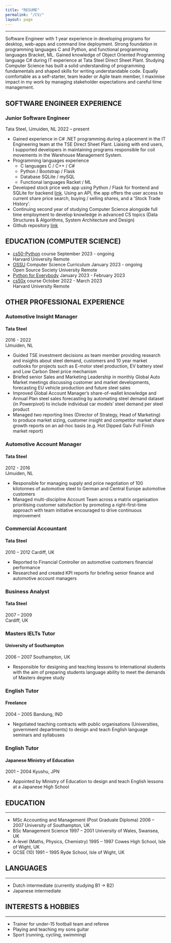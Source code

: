 ```yaml
---
title: "RESUME"
permalink: "/CV/"
layout: page
---
```


---
Software Engineer with 1 year experience in developing programs for desktop, web-apps and command line deployment.  Strong foundation in programming languages C and Python, and functional programming languages Bracket, ML.  Gained knowledge of Object Oriented Programming language C# during IT experience at Tata Steel Direct Sheet Plant.  Studying Computer Science has built a solid understanding of programming fundamentals and shaped skills for writing understandable code. Equally comfortable as a self-starter, team leader or Agile team member, I maximise impact in my work by managing stakeholder expectations and careful time management.     
  
  
## SOFTWARE ENGINEER EXPERIENCE
### Junior Software Engineer
Tata Steel, IJmuiden, NL
2022 – present
  
- Gained experience in C# .NET programming during a placement in the IT Engineering team at the TSE Direct Sheet Plant.  Liaising with end users, I supported developers in maintaining programs responsible for coil movements in the Warehouse Management System.
- Programming languages experience
    - C languages C / C++ / C#
    - Python / Bootstrap / Flask
    - Database SQLite / mySQL
    - Functional languages Racket / ML
- Developed stock price web app using Python / Flask for frontend and SQLite for backend [link](https://github.com/code50/51285379/tree/main/finance). Using an API, the app offers the user access to current share price search, buying / selling shares, and a 'Stock Trade History'. 
- Continuing second year of studying Computer Science alongside full time employment to develop knowledge in advanced CS topics (Data Structures & Algorithms, System Architecture and Design)
- Github repository [link](https://github.com/code50/51285379)
 
  

  
## EDUCATION (COMPUTER SCIENCE)

+ [cs50-Python](https://cs50.harvard.edu/python/2022/) course							                          	September 2023 - ongoing  
  Harvard University										Remote  
+ [OSSU](https://github.com/ossu/computer-science) Computer Science Curriculum						            January 2023 - ongoing  
  Open Source Society University							Remote  
+ [Python for Everybody](https://www.py4e.com/)                                                       January 2023 - February 2023  
+ [cs50x](https://cs50.harvard.edu/x/2023/) course                                                    October 2022 - March 2023  
  Harvard University										                                                              Remote

                                                                                        

   
## OTHER PROFESSIONAL EXPERIENCE

### Automotive Insight Manager
#### Tata Steel

2016 - 2022   
IJmuiden, NL  
+ Guided TSE investment decisions as team member providing research and insights about steel demand, customers and 10 year market outlooks  for projects such as E-motor steel production, EV battery steel and Low Carbon Steel price mechanism
+ Briefed senior Sales and Marketing Leadership in monthly Global Auto Market meetings discussing customer and market developments, forecasting EU vehicle production and future steel sales
+ Improved Global Account Manager’s share-of-wallet knowledge and Annual Plan steel sales forecasting by automating steel demand dataset (in Powerpivot) to include individual car models’ steel demand per steel product
+ Managed two reporting lines (Director of Strategy, Head of Marketing) to produce market sizing, customer insight and competitor market share growth reports on an ad-hoc basis (e.g. Hot Dipped Galv Full Finish market report)
  
  
  
### Automotive Account Manager              						
#### Tata Steel
2012 - 2016  
IJmuiden, NL
  
+ Responsible for managing supply and price negotiation of 100 kilotonnes of automotive steel to German and Central Europe automotive customers 
+ Managed multi-discipline Account Team across a matrix organisation prioritising customer satisfaction by promoting a right-first-time approach with team initiative encouraged to drive continuous improvement
  
  
### Commercial Accountant								
#### Tata Steel
2010 – 2012
Cardiff, UK
  
+ Reported to Financial Controller on automotive customers financial performance  
+ Researched and created KPI reports for briefing senior finance and automotive account managers
    
  
### Business Analyst									
#### Tata Steel
2007 – 2009							
Cardiff, UK
  
  
### Masters IELTs Tutor								
#### University of Southampton							
2006 – 2007
Southampton, UK
  
+ Responsible for designing and teaching lessons to international students with the aim of preparing  students language ability to meet the demands of Masters degree study
  
  
### English Tutor									
#### Freelance			 							
2004 – 2005
Bandung, IND
  
+ Negotiated teaching contracts with public organisations (Universities, government departments) to design and teach English language seminars and syllabuses
  
  
### English Tutor									
#### Japanese Ministry of Education							
2001 – 2004
Kyushu, JPN
  
+ Appointed by Ministry of Education to design and teach English lessons at a Japanese High School    
  
  
## EDUCATION
---
+ MSc Accounting and Management (Post Graduate Diploma)				2006 – 2007
University of Southampton,							UK
+ BSc Management Science								1997 – 2001
University of Wales, Swansea, UK
+ A-level (Maths, Physics, Chemistry)							1995 – 1997
Cowes High School, Isle of Wight, UK
+ GCSE (10)										1991 –  1995
Ryde School, Isle of Wight, UK
  
  
## LANGUAGES
---
+ Dutch intermediate (currently studying B1 -> B2) 						
+ Japanese intermediate			
  
  
## INTERESTS & HOBBIES
---
+ Trainer for under-15 football team and referee
+ Playing and teaching my sons guitar 
+ Sport (running, cycling, swimming) 
  
  
  
  
